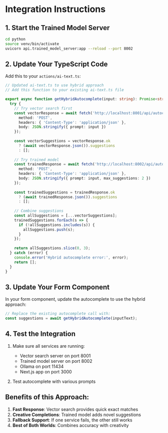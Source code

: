 # Integration Instructions

## 1. Start the Trained Model Server

```bash
cd python
source venv/bin/activate
uvicorn api.trained_model_server:app --reload --port 8002
```

## 2. Update Your TypeScript Code

Add this to your `actions/ai-text.ts`:

```typescript
// Updated ai-text.ts to use hybrid approach
// Add this function to your existing ai-text.ts file

export async function getHybridAutocomplete(input: string): Promise<string[]> {
  try {
    // Try vector search first
    const vectorResponse = await fetch('http://localhost:8001/api/autocomplete', {
      method: 'POST',
      headers: { 'Content-Type': 'application/json' },
      body: JSON.stringify({ prompt: input })
    });
    
    const vectorSuggestions = vectorResponse.ok 
      ? (await vectorResponse.json()).suggestions 
      : [];
    
    // Try trained model
    const trainedResponse = await fetch('http://localhost:8002/api/autocomplete/trained', {
      method: 'POST',
      headers: { 'Content-Type': 'application/json' },
      body: JSON.stringify({ prompt: input, max_suggestions: 2 })
    });
    
    const trainedSuggestions = trainedResponse.ok
      ? (await trainedResponse.json()).suggestions
      : [];
    
    // Combine suggestions
    const allSuggestions = [...vectorSuggestions];
    trainedSuggestions.forEach(s => {
      if (!allSuggestions.includes(s)) {
        allSuggestions.push(s);
      }
    });
    
    return allSuggestions.slice(0, 3);
  } catch (error) {
    console.error('Hybrid autocomplete error:', error);
    return [];
  }
}

```

## 3. Update Your Form Component

In your form component, update the autocomplete to use the hybrid approach:

```typescript
// Replace the existing autocomplete call with:
const suggestions = await getHybridAutocomplete(inputText);
```

## 4. Test the Integration

1. Make sure all services are running:
   - Vector search server on port 8001
   - Trained model server on port 8002
   - Ollama on port 11434
   - Next.js app on port 3000

2. Test autocomplete with various prompts

## Benefits of this Approach:

1. **Fast Response**: Vector search provides quick exact matches
2. **Creative Completions**: Trained model adds novel suggestions
3. **Fallback Support**: If one service fails, the other still works
4. **Best of Both Worlds**: Combines accuracy with creativity
